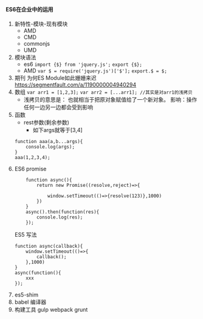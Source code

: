 #### ES6在企业中的运用
1. 新特性-模块-现有模块
    + AMD
    + CMD
    + commonjs
    + UMD
2. 模块语法
    + es6
        `import {$} from 'jquery.js';`
        `export {$};`
    + AMD
    `var $ = require('jquery.js')['$'];`
    `export.$ = $;`
3. 期刊 为何ES Module如此姗姗来迟 https://segmentfault.com/a/1190000004940294
4. 数组
    `var arr1 = [1,2,3];`
    `var arr2 = [...arr1]; //其实是对arr1的浅拷贝`
    + 浅拷贝的意思是： 也就相当于把原对象赋值给了一个新对象。 影响：操作任何一边另一边都会受到影响
5. 函数
    + rest参数(剩余参数)
        + 如下args就等于[3,4]
    ```
    function aaa(a,b...args){
        console.log(args);
    }
    aaa(1,2,3,4);
    ```
6. ES6 promise
    ```
        function async(){
            return new Promise((resolve,reject)=>{

                window.setTimeout(()=>{resolve(123)},1000)
            })
        }
        async().then(function(res){
            console.log(res);
        });
    ```
    ES5 写法
    ```
    function async(callback){
        window.setTimeout(()=>{
            callback();
        },1000)
    }
    async(function(){
        xxx
    });
    ```
7. es5-shim
8. babel 编译器
9. 构建工具 gulp webpack grunt
